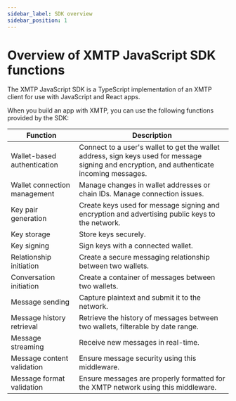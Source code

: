 ```yaml
---
sidebar_label: SDK overview
sidebar_position: 1
---
```


# Overview of XMTP JavaScript SDK functions

<!--from https://github.com/xmtp/docs/blob/main/docs/client-sdk/xmtp-js.md. Need to understand the context for this info - where in the flow is this used? It would be great to link from this "plain English" list to code that provides these functions. This may be more appropriate in the Reference section. Is there more info like this that we want to provide about the SDK?-->

The XMTP JavaScript SDK is a TypeScript implementation of an XMTP client for use with JavaScript and React apps.

When you build an app with XMTP, you can use the following functions provided by the SDK:

| Function | Description |
| --- | --- |
| Wallet-based authentication  | Connect to a user's wallet to get the wallet address, sign keys used for message signing and encryption, and authenticate incoming messages. |
| Wallet connection management | Manage changes in wallet addresses or chain IDs. Manage connection issues. |
| Key pair generation | Create keys used for message signing and encryption and advertising public keys to the network. |
| Key storage | Store keys securely. |
| Key signing | Sign keys with a connected wallet. |
| Relationship initiation | Create a secure messaging relationship between two wallets. |
| Conversation initiation | Create a container of messages between two wallets. |
| Message sending | Capture plaintext and submit it to the network. |
| Message history retrieval | Retrieve the history of messages between two wallets, filterable by date range. |
| Message streaming | Receive new messages in real-time. |
| Message content validation | Ensure message security using this middleware. |
| Message format validation | Ensure messages are properly formatted for the XMTP network using this middleware. |
